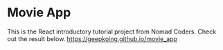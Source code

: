 # Movie App

This is the React introductory tutorial project from Nomad Coders.
Check out the result below.
https://geepkoing.github.io/movie_app
